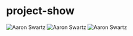 # project-show
![Aaron Swartz](https://raw.githubusercontent.com/smshen/MarkdownPhotos/master/Res/test.jpg)
![Aaron Swartz](https://raw.githubusercontent.com/smshen/MarkdownPhotos/master/Res/test.jpg)
![Aaron Swartz](https://raw.githubusercontent.com/smshen/MarkdownPhotos/master/Res/test.jpg)
